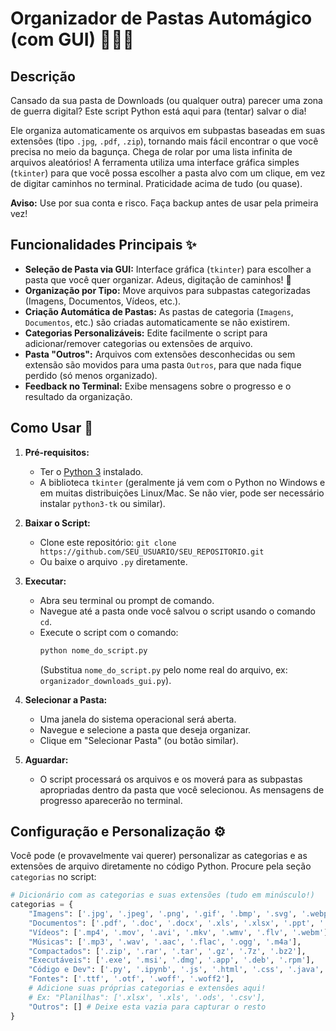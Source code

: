 # Organizador de Pastas Automágico (com GUI) 📁✨🧹

## Descrição

Cansado da sua pasta de Downloads (ou qualquer outra) parecer uma zona de guerra digital? Este script Python está aqui para (tentar) salvar o dia!

Ele organiza automaticamente os arquivos em subpastas baseadas em suas extensões (tipo `.jpg`, `.pdf`, `.zip`), tornando mais fácil encontrar o que você precisa no meio da bagunça. Chega de rolar por uma lista infinita de arquivos aleatórios! A ferramenta utiliza uma interface gráfica simples (`tkinter`) para que você possa escolher a pasta alvo com um clique, em vez de digitar caminhos no terminal. Praticidade acima de tudo (ou quase).

**Aviso:** Use por sua conta e risco. Faça backup antes de usar pela primeira vez!

## Funcionalidades Principais ✨

* **Seleção de Pasta via GUI:** Interface gráfica (`tkinter`) para escolher a pasta que você quer organizar. Adeus, digitação de caminhos! 👋
* **Organização por Tipo:** Move arquivos para subpastas categorizadas (Imagens, Documentos, Vídeos, etc.).
* **Criação Automática de Pastas:** As pastas de categoria (`Imagens`, `Documentos`, etc.) são criadas automaticamente se não existirem.
* **Categorias Personalizáveis:** Edite facilmente o script para adicionar/remover categorias ou extensões de arquivo.
* **Pasta "Outros":** Arquivos com extensões desconhecidas ou sem extensão são movidos para uma pasta `Outros`, para que nada fique perdido (só menos organizado).
* **Feedback no Terminal:** Exibe mensagens sobre o progresso e o resultado da organização.

## Como Usar 🚀

1.  **Pré-requisitos:**
    * Ter o [Python 3](https://www.python.org/downloads/) instalado.
    * A biblioteca `tkinter` (geralmente já vem com o Python no Windows e em muitas distribuições Linux/Mac. Se não vier, pode ser necessário instalar `python3-tk` ou similar).

2.  **Baixar o Script:**
    * Clone este repositório: `git clone https://github.com/SEU_USUARIO/SEU_REPOSITORIO.git`
    * Ou baixe o arquivo `.py` diretamente.

3.  **Executar:**
    * Abra seu terminal ou prompt de comando.
    * Navegue até a pasta onde você salvou o script usando o comando `cd`.
    * Execute o script com o comando:
        ```bash
        python nome_do_script.py
        ```
        (Substitua `nome_do_script.py` pelo nome real do arquivo, ex: `organizador_downloads_gui.py`).

4.  **Selecionar a Pasta:**
    * Uma janela do sistema operacional será aberta.
    * Navegue e selecione a pasta que deseja organizar.
    * Clique em "Selecionar Pasta" (ou botão similar).

5.  **Aguardar:**
    * O script processará os arquivos e os moverá para as subpastas apropriadas dentro da pasta que você selecionou. As mensagens de progresso aparecerão no terminal.

## Configuração e Personalização ⚙️

Você pode (e provavelmente vai querer) personalizar as categorias e as extensões de arquivo diretamente no código Python. Procure pela seção `categorias` no script:

```python
# Dicionário com as categorias e suas extensões (tudo em minúsculo!)
categorias = {
    "Imagens": ['.jpg', '.jpeg', '.png', '.gif', '.bmp', '.svg', '.webp', '.heic', '.tiff'],
    "Documentos": ['.pdf', '.doc', '.docx', '.xls', '.xlsx', '.ppt', '.pptx', '.txt', '.odt', '.ods', '.odp', '.rtf', '.csv'],
    "Vídeos": ['.mp4', '.mov', '.avi', '.mkv', '.wmv', '.flv', '.webm'],
    "Músicas": ['.mp3', '.wav', '.aac', '.flac', '.ogg', '.m4a'],
    "Compactados": ['.zip', '.rar', '.tar', '.gz', '.7z', '.bz2'],
    "Executáveis": ['.exe', '.msi', '.dmg', '.app', '.deb', '.rpm'],
    "Código e Dev": ['.py', '.ipynb', '.js', '.html', '.css', '.java', '.c', '.cpp', '.cs', '.php', '.sql', '.json', '.xml', '.sh'],
    "Fontes": ['.ttf', '.otf', '.woff', '.woff2'],
    # Adicione suas próprias categorias e extensões aqui!
    # Ex: "Planilhas": ['.xlsx', '.xls', '.ods', '.csv'],
    "Outros": [] # Deixe esta vazia para capturar o resto
}
